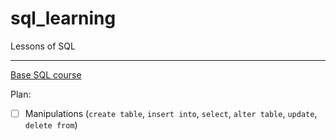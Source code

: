 # sql_learning
Lessons of SQL

***

[Base SQL course](https://www.codecademy.com/learn/learn-sql)

Plan:
* [ ] Manipulations (`create table`, `insert into`, `select`, `alter table`, `update`, `delete from`)
